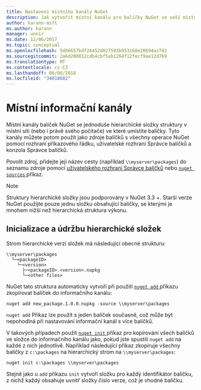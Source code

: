 ```yaml
---
title: Nastavení místního kanály NuGet
description: Jak vytvořit místní kanálu pro balíčky NuGet ve vaší místní síti pomocí složek
author: karann-msft
ms.author: karann
manager: unnir
ms.date: 12/06/2017
ms.topic: conceptual
ms.openlocfilehash: 5d86657bdf26452d027593b953168e28694acf82
ms.sourcegitcommit: 2a6d200012cdb4cbf5ab1264f12fecf9ae12d769
ms.translationtype: MT
ms.contentlocale: cs-CZ
ms.lasthandoff: 06/06/2018
ms.locfileid: "34818682"
---
```

# <a name="local-feeds"></a>Místní informační kanály

Místní kanály balíček NuGet se jednoduše hierarchické složky struktury v místní síti (nebo i právě svého počítače) ve které umístíte balíčky. Tyto kanály můžete potom použít jako zdroje balíčků s všechny operace NuGet pomocí rozhraní příkazového řádku, uživatelské rozhraní Správce balíčků a konzola Správce balíčků.

Povolit zdroj, přidejte její název cesty (například `\\myserver\packages`) do seznamu zdroje pomocí [uživatelského rozhraní Správce balíčků](../tools/package-manager-ui.md#package-sources) nebo [ `nuget sources` ](../tools/cli-ref-sources.md) příkaz.

> [!Note]
> Struktury hierarchické složky jsou podporovány v NuGet 3.3 +. Starší verze NuGet použijte pouze jednu složku obsahující balíčky, se kterými je mnohem nižší než hierarchická struktura výkonu.

## <a name="initializing-and-maintaining-hierarchical-folders"></a>Inicializace a údržbu hierarchické složek

Strom hierarchické verzí složek má následující obecné strukturu:

    \\myserver\packages
      └─<packageID>
        └─<version>
          ├─<packageID>.<version>.nupkg
          └─<other files>

NuGet tato struktura automaticky vytvoří při použití [ `nuget add` ](../tools/cli-ref-add.md) příkazu zkopírovat balíček do informačního kanálu:

```cli
nuget add new_package.1.0.0.nupkg -source \\myserver\packages
```

`nuget add` Příkaz lze použít s jeden balíček současně, což může být nepohodlná při nastavování informační kanál s více balíčků.

V takových případech použít [ `nuget init` ](../tools/cli-ref-init.md) příkaz pro kopírování všech balíčků ve složce do informačního kanálu jako, pokud jste spustili `nuget add` na každé z nich jednotlivě. Například následující příkaz zkopíruje všechny balíčky z `c:\packages` na hierarchický strom na `\\myserver\packages`:

```cli
nuget init c:\packages \\myserver\packages
```

Stejně jako u `add` příkazu `init` vytvoří složku pro každý identifikátor balíčku, z nichž každý obsahuje uvnitř složky číslo verze, což je vhodné balíčku.
